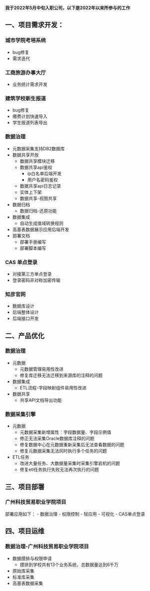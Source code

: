 **我于2022年5月中旬入职公司，以下是2022年以来所参与的工作**

## 一、项目需求开发：
### 城市学院考培系统
- bug修复
- 需求迭代
### 工商旅游办事大厅
- 业务统计需求开发
### 建筑学校新生报道
- bug修复
- 缴费计划快速导入
- 学生报道列表导出
### 数据治理
- 元数据采集支持DB2数据库
- 数据共享开放
	- 数据共享模块迁移
	- 数据共享api鉴权
		- ip白名单后端开发
		- 用户名密码鉴权
	- 数据共享api日志记录
	- 实体上下架
	- 数据共享-视图共享
- 数据归档
	- 数据归档-还原功能
- 数据集成
	- 自动生成值域转换规则
- 高基表数据展示应用后端开发
- 部署文档
	- 部署手册编写
	- 部署脚本编写
### CAS 单点登录
- 对接第三方单点登录
- 登录密码非对称加密传输
### 知彦官网
- 数据库设计
- 后端整体设计
- 后端接口开发
## 二、产品优化
### 数据治理
- 元数据
	- 元数据管理易用性改进
	- 修复库迁移无法迁移到来源库的注释的问题
- 数据集成
	- ETL流程-字段映射组件易用性改进
- 数据共享
	- 共享API文档导出功能
### 数据采集引擎
- 元数据
	- 元数据采集新增属性：字段数据量、字段示例值
	- 修正无法采集Oracle数据库注释的问题
	- 修复数据中心在元数据重新采集后无法查看数据的问题
	- 修复元数据采集无法同时执行多个任务的问题
- ETL任务
	- 改进大量任务、大数据量采集时采集引擎宕机的问题
	- 修复etl任务执行失败无法再次执行的问题
## 三、项目部署
### 广州科技贸易职业学院项目
部署应用如下：
	- 数据治理
	- 权限控制
	- 轻应用
	- 可视化
	- CAS单点登录
## 四、项目运维
### 数据治理-广州科技贸易职业学院项目
- 数据摸排与权限申请
	- 摸排到学校共有13个业务系统，总数据量达到6千万
- 原始库采集
- 标准库采集
- 高基表数据采集